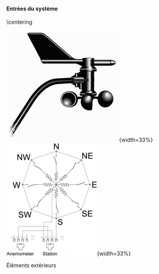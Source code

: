 #### Entrées du système

\centering

![](imgs/meteo.jpg){width=33%}
![](imgs/analog.png){width=33%}

Éléments extérieurs
